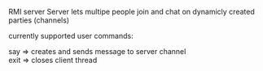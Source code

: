 RMI server
Server lets multipe people join and chat on dynamicly created parties (channels)

currently supported user commands:

say <message> => creates and sends message to server channel
  <br />
exit => closes client thread
